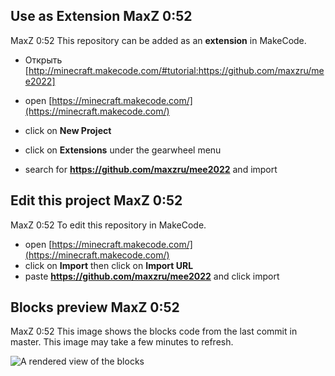 
## Use as Extension MaxZ 0:52

MaxZ 0:52 This repository can be added as an **extension** in MakeCode.

* Открыть [http://minecraft.makecode.com/#tutorial:https://github.com/maxzru/mee2022]

* open [https://minecraft.makecode.com/](https://minecraft.makecode.com/)
* click on **New Project**
* click on **Extensions** under the gearwheel menu
* search for **https://github.com/maxzru/mee2022** and import

## Edit this project MaxZ 0:52

MaxZ 0:52 To edit this repository in MakeCode.

* open [https://minecraft.makecode.com/](https://minecraft.makecode.com/)
* click on **Import** then click on **Import URL**
* paste **https://github.com/maxzru/mee2022** and click import

## Blocks preview MaxZ 0:52

MaxZ 0:52 This image shows the blocks code from the last commit in master.
This image may take a few minutes to refresh.

![A rendered view of the blocks](https://github.com/jwunderl/mee2022/raw/master/.github/makecode/blocks.png)
